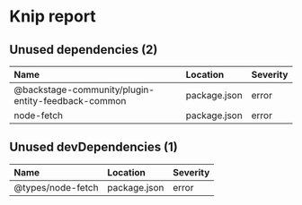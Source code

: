 # Knip report

## Unused dependencies (2)

| Name                                               | Location     | Severity |
| :------------------------------------------------- | :----------- | :------- |
| @backstage-community/plugin-entity-feedback-common | package.json | error    |
| node-fetch                                         | package.json | error    |

## Unused devDependencies (1)

| Name              | Location     | Severity |
| :---------------- | :----------- | :------- |
| @types/node-fetch | package.json | error    |

